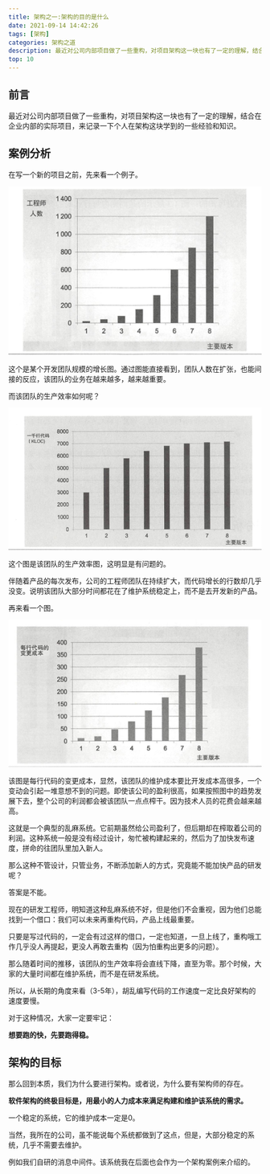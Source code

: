 ```yaml
---
title: 架构之一:架构的目的是什么
date: 2021-09-14 14:42:26
tags: [架构]
categories: 架构之道
description: 最近对公司内部项目做了一些重构，对项目架构这一块也有了一定的理解，结合在企业内部的实际项目，来记录一下个人在架构这块学到的一些经验和知识。
top: 10
---
```




## 前言

最近对公司内部项目做了一些重构，对项目架构这一块也有了一定的理解，结合在企业内部的实际项目，来记录一下个人在架构这块学到的一些经验和知识。



## 案例分析

在写一个新的项目之前，先来看一个例子。

![](../images/1631862441.png)

这个是某个开发团队规模的增长图。通过图能直接看到，团队人数在扩张，也能间接的反应，该团队的业务在越来越多，越来越重要。

而该团队的生产效率如何呢？

![](../images/20210917152617.png)

这个图是该团队的生产效率图，这明显是有问题的。

伴随着产品的每次发布，公司的工程师团队在持续扩大，而代码增长的行数却几乎没变。说明该团队大部分时间都花在了维护系统稳定上，而不是去开发新的产品。

再来看一个图。

![](../images/20210917152911.png)

该图是每行代码的变更成本，显然，该团队的维护成本要比开发成本高很多，一个变动会引起一堆意想不到的问题。即使该公司的盈利很高，如果按照图中的趋势发展下去，整个公司的利润都会被该团队一点点榨干。因为技术人员的花费会越来越高。

这就是一个典型的乱麻系统。它前期虽然给公司盈利了，但后期却在榨取着公司的利润。这种系统一般是没有经过设计，匆忙被构建起来的，然后为了加快发布速度，拼命的往团队里加入新人。

那么这种不管设计，只管业务，不断添加新人的方式，究竟能不能加快产品的研发呢？

答案是不能。

现在的研发工程师，明知道这种乱麻系统不好，但是他们不会重视，因为他们总能找到一个借口：我们可以未来再重构代码，产品上线最重要。

只要是写过代码的，一定会有过这样的借口，一定也知道，一旦上线了，重构哦工作几乎没人再提起，更没人再敢去重构（因为怕重构出更多的问题）。

那么随着时间的推移，该团队的生产效率将会直线下降，直至为零。那个时候，大家的大量时间都在维护系统，而不是在研发系统。

所以，从长期的角度来看（3-5年），胡乱编写代码的工作速度一定比良好架构的速度要慢。

对于这种情况，大家一定要牢记：

**想要跑的快，先要跑得稳。**



## 架构的目标

那么回到本质，我们为什么要进行架构。或者说，为什么要有架构师的存在。

**软件架构的终极目标是，用最小的人力成本来满足构建和维护该系统的需求。**

一个稳定的系统，它的维护成本一定是0。



当然，我所在的公司，虽不能说每个系统都做到了这点，但是，大部分稳定的系统，几乎不需要去维护。

例如我们自研的消息中间件。该系统我在后面也会作为一个架构案例来介绍的。























